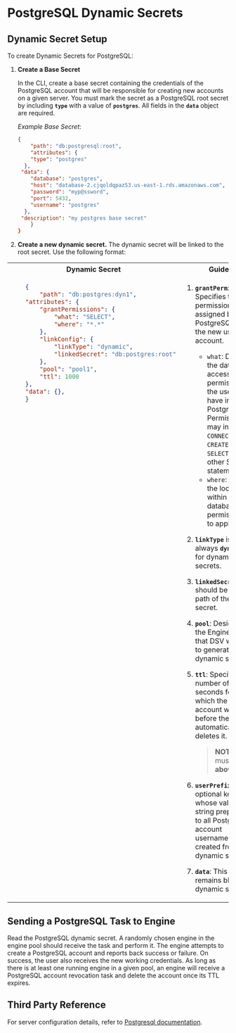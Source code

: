 [title]: # (PostgreSQL Dynamic Secrets)
[tags]: # (DevOps Secrets Vault,DSV,)
[priority]: # (6430)

# PostgreSQL Dynamic Secrets

## Dynamic Secret Setup

To create Dynamic Secrets for PostgreSQL:

1. **Create a Base Secret**

    In the CLI, create a base secret containing the credentials of the PostgreSQL account that will be responsible for creating new accounts on a given server. You must mark the secret as a PostgreSQL root secret by including **`type`** with a value of **`postgres`**. All fields in the **`data`** object are required.

    *Example Base Secret*:

    ```json
    {
        "path": "db:postgresql:root",
        "attributes": {
        "type": "postgres"
      },
     "data": {
        "database": "postgres",
        "host": "database-2.cjqoldqpaz53.us-east-1.rds.amazonaws.com",
        "password": "myp@ssword",
        "port": 5432,
        "username": "postgres"
      },
     "description": "my postgres base secret"
        }
    }
    ```

1. **Create a new dynamic secret.** The dynamic secret will be linked to the root secret. Use the following format:

<table>
<tr>
<th> Dynamic Secret
<th> Guide
</tr>
<tr style="vertical-align:top">
<td>

```json
    {
        "path": "db:postgres:dyn1",
    "attributes": {
        "grantPermissions": {
            "what": "SELECT",
            "where": "*.*"
        },
        "linkConfig": {
            "linkType": "dynamic",
            "linkedSecret": "db:postgres:root"
        },
        "pool": "pool1",
        "ttl": 1000
    },
    "data": {},
    }
```

</td>
<td>

1. **`grantPermissions`**: Specifies the permissions assigned by PostgreSQL to the new user account. 
    * `what`: Defines the database access permissions the user will have in PostgreSQL. Permissions may include `CONNECT`, `CREATE`, `SELECT`, or other SQL statements.
    * `where`: Defines the location within the database for permissions to apply. 

1. **`linkType`** is always **`dynamic`** for dynamic secrets.
1. **`linkedSecret`** should be the path of the root secret.
1. **`pool`**: Designates the Engine pool that DSV will use to generate dynamic secrets.
1. **`ttl`**: Specifies the number of seconds for which the new account will exist before the engine automatically deletes it.
    > **NOTE**: `ttl` must be set **above 900**. 
1. **`userPrefix`** An optional key whose value is a string prepended to all PostgreSQL account usernames created from the dynamic secret.
1. **`data`**: This field remains blank for dynamic secrets.

</td>
</tr>
</table>

## Sending a PostgreSQL Task to Engine

Read the PostgreSQL dynamic secret. A randomly chosen engine in the engine pool should receive the task and perform it. The engine attempts to create a PostgreSQL account and reports back success or failure. On success, the user also receives the new working credentials. As long as there is at least one running engine in a given pool, an engine will receive a PostgreSQL account revocation task and delete the account once its TTL expires.

## Third Party Reference

For server configuration details, refer to [Postgresql documentation](https://www.postgresql.org/docs/).